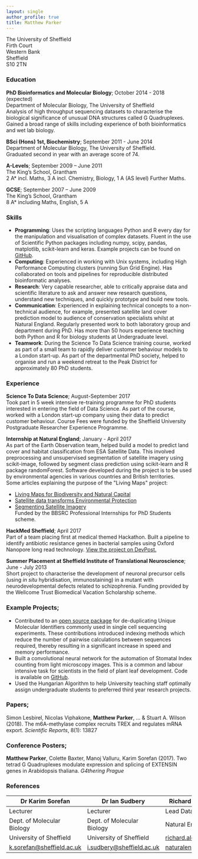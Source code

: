 ```yaml
---
layout: single
author_profile: true
title: Matthew Parker
---
```


The University of Sheffield  
Firth Court  
Western Bank  
Sheffield  
S10 2TN  

### Education

**PhD Bioinformatics and Molecular Biology**; October 2014 - 2018 (expected)  
Department of Molecular Biology, The University of Sheffield  
Analysis of high throughput sequencing datasets to characterise the biological significance of unusual DNA structures called G Quadruplexes. Gained a broad range of skills including experience of both bioinformatics and wet lab biology.  

**BSci (Hons) 1st, Biochemistry**; September 2011 - June 2014  
Department of Molecular Biology, The University of Sheffield.  
 Graduated second in year with an average score of 74.

**A-Levels**; September 2009 – June 2011  
The King’s School, Grantham  
2 A* incl. Maths, 3 A incl. Chemistry, Biology, 1 A (AS level) Further Maths.

**GCSE**; September 2007 – June 2009  
The King’s School, Grantham  
8 A* including Maths, English, 5 A

### Skills

* **Programming**: Uses the scripting languages Python and R every day for the manipulation and visualisation of complex datasets. Fluent in the use of Scientific Python packages including numpy, scipy, pandas, matplotlib, scikit-learn and keras. Example projects can be found on [GitHub](https://github.com/mparker2).
* **Computing**: Experienced in working with Unix systems, including High Performance Computing clusters (running Sun Grid Engine). Has collaborated on tools and pipelines for reproducible distributed bioinformatic analyses.
* **Research**: Very capable researcher, able to critically appraise data and scientific literature to ask and answer new research questions, understand new techniques, and quickly prototype and build new tools.
* **Communication**: Experienced in explaining technical concepts to a non-technical audience, for example, presented satellite land cover prediction model to audience of conservation specialists whilst at Natural England. Regularly presented work to both laboratory group and department during PhD. Has more than 50 hours experience teaching both Python and R for biology students at Undergraduate level.
* **Teamwork**: During the Science To Data Science training course, worked as part of a small team to rapidly deliver customer behaviour models to a London start-up. As part of the departmental PhD society, helped to organise and run a weekend retreat to the Peak District for approximately 80 PhD students.

### Experience

**Science To Data Science**; August-September 2017  
Took part in 5 week intensive re-training programme for PhD students interested in entering the field of Data Science. As part of the course, worked with a London start-up company using their data to predict customer behaviour. Course Fees were funded by the Sheffield University Postgraduate Researcher Experience Programme.

**Internship at Natural England**; January - April 2017  
As part of the Earth Observation team, helped build a model to predict land cover and habitat classification from ESA Satellite Data. This involved preprocessing and unsupervised segmentation of satellite imagery using scikit-image, followed by segment class prediction using scikit-learn and R package randomForest. Software developed during the project is to be used by environmental agencies in various countries and British territories.  
Some articles explaining the purpose of the "Living Maps" project:
* [Living Maps for Biodiversity and Natural Capital](http://www.spaceforsmartergovernment.uk/case-study/eo-dip-living-maps-for-biodiversity-and-natural-capital/)
* [Satellite data transforms Environmental Protection](https://www.gov.uk/government/news/green-space-satellite-data-transforms-environmental-protection)
* [Segmenting Satellite Imagery](http://mparkerbio.com/Habitat-Mapping-Part-1-Segmentation/)  
Funded by the BBSRC Professional Internships for PhD Students scheme.  

**HackMed Sheffield**; April 2017  
Part of a team placing first at medical themed Hackathon. Built a pipeline to identify antibiotic resistance genes in bacterial samples using Oxford Nanopore long read technology. [View the project on DevPost.](https://devpost.com/software/dnamazing)

**Summer Placement at Sheffield Institute of Translational Neuroscience**;
June - July 2013  
Short project to characterise the development of neuronal precursor cells (using *in situ* hybridisation, immunostaining) in a mutant with  neurodevelopmental defects related to schizophrenia. 
Funding provided by the Wellcome Trust Biomedical Vacation Scholarship scheme. 

### Example Projects;  

* Contributed to an [open source package](https://github.com/CGATOxford/UMI-tools) for de-duplicating Unique Molecular Identifiers commonly used in single cell sequencing experiments. These contributions introduced indexing methods which reduce the number of pairwise calculations between sequences required, thereby resulting in a significant increase in speed and memory performance. 
* Built a convolutional neural network for the automation of Stomatal Index counting from light microscopy images. This is a common and labour intensive task for scientists in the field of plant leaf development. Code is available on [GitHub](https://github.com/mparker2/wotstomata).
* Used the Hungarian Algorithm to help University teaching staff optimally assign undergraduate students to preferred third year research projects.

### Papers;

Simon Lesbirel, Nicolas Viphakone, **Matthew Parker**, ... & Stuart A. Wilson (2018). The m6A-methylase complex recruits TREX and regulates mRNA export. *Scientific Reports*, 8(1): 13827

### Conference Posters;

**Matthew Parker**, Colette Baxter, Manoj Valluru, Karim Sorefan (2017). Two tetrad G Quadruplexes modulate expression and splicing of EXTENSIN genes in Arabidopsis thaliana. *G4thering Prague*

### References

| Dr Karim Sorefan           | Dr Ian Sudbery             | Richard Alexander     |
|----------------------------|----------------------------|-----------------------|
| Lecturer                   | Lecturer                   | Lead Data Scientist   |
| Dept. of Molecular Biology | Dept. of Molecular Biology | Natural England       |
| University of Sheffield    | University of Sheffield    | [richard.alexander@](mailto:richard.alexander@naturalengland.org.uk)    |
| [k.sorefan@sheffield.ac.uk](mailto:k.sorefan@sheffield.ac.uk)  | [i.sudbery@sheffield.ac.uk](mailto:i.sudbery@sheffield.ac.uk)  | [naturalengland.org.uk](mailto:richard.alexander@naturalengland.org.uk) |
